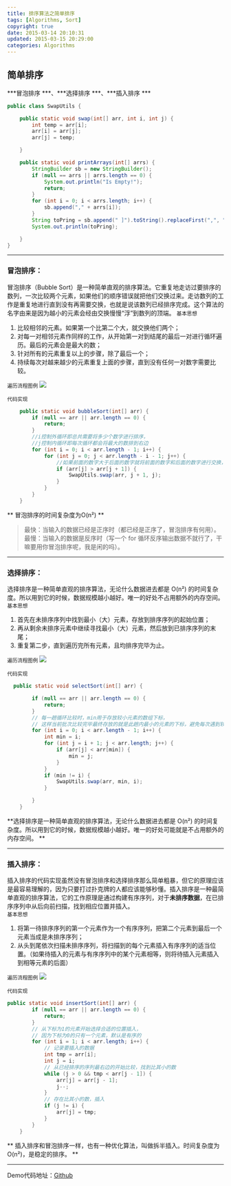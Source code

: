 ```yaml
---
title: 排序算法之简单排序
tags: [Algorithms, Sort]
copyright: true
date: 2015-03-14 20:10:31
updated: 2015-03-15 20:29:00
categories: Algorithms
---
```


## 简单排序
***冒泡排序 ***、***选择排序 ***、***插入排序 ***
```java  公共代码部分
public class SwapUtils {

    public static void swap(int[] arr, int i, int j) {
        int temp = arr[i];
        arr[i] = arr[j];
        arr[j] = temp;

    }

    public static void printArrays(int[] arrs) {
        StringBuilder sb = new StringBuilder();
        if (null == arrs || arrs.length == 0) {
            System.out.println("Is Empty!");
            return;
        }
        for (int i = 0; i < arrs.length; i++) {
            sb.append("," + arrs[i]);
        }
        String toPring = sb.append(" ]").toString().replaceFirst(",", "");
        System.out.println(toPring);

    }
}
```
<!-- more -->

---------------------
### 冒泡排序：
冒泡排序（Bubble Sort）是一种简单直观的排序算法。它重复地走访过要排序的数列，一次比较两个元素，如果他们的顺序错误就把他们交换过来。走访数列的工作是重复地进行直到没有再需要交换，也就是说该数列已经排序完成。这个算法的名字由来是因为越小的元素会经由交换慢慢“浮”到数列的顶端。
`基本思想`
1. 比较相邻的元素。如果第一个比第二个大，就交换他们两个；
2. 对每一对相邻元素作同样的工作，从开始第一对到结尾的最后一对进行循环遍历。最后的元素会是最大的数；
3. 针对所有的元素重复以上的步骤，除了最后一个；
4. 持续每次对越来越少的元素重复上面的步骤，直到没有任何一对数字需要比较。

`遍历流程图例`
![](http://p5vswdxl9.bkt.clouddn.com/bubbleSort.gif)

`代码实现`
``` java
    public static void bubbleSort(int[] arr) {
        if (null == arr || arr.length == 0) {
            return;
        }
        //i控制外循环即总共需要将多少个数字进行排序，
        //j控制内循环即每次循环都会将最大的数排到右边
        for (int i = 0; i < arr.length - 1; i++) {
            for (int j = 0; j < arr.length - i - 1; j++) {
                //如果前面的数字大于后面的数字就将前面的数字和后面的数字进行交换，直接最大的数字被排到最右侧
                if (arr[j] > arr[j + 1]) {
                    SwapUtils.swap(arr, j + 1, j);
                }
            }
        }
    }
   ```
   
 ** 冒泡排序的时间复杂度为O(n²) **
> 最快：当输入的数据已经是正序时（都已经是正序了，冒泡排序有何用）。
> 最慢：当输入的数据是反序时（写一个 for 循环反序输出数据不就行了，干嘛要用你冒泡排序呢，我是闲的吗）。
 
--------------

### 选择排序：
选择排序是一种简单直观的排序算法，无论什么数据进去都是 O(n²) 的时间复杂度。所以用到它的时候，数据规模越小越好。唯一的好处不占用额外的内存空间。
`基本思想`
1. 首先在未排序序列中找到最小（大）元素，存放到排序序列的起始位置；
2. 再从剩余未排序元素中继续寻找最小（大）元素，然后放到已排序序列的末尾；
3. 重复第二步，直到遍历完所有元素，且均排序完毕为止。

`遍历流程图例`
![](http://p5vswdxl9.bkt.clouddn.com/selectionSort.gif)

`代码实现`
```java
  public static void selectSort(int[] arr) {

        if (null == arr || arr.length == 0) {
            return;
        }
        // 每一趟循环比较时，min用于存放较小元素的数组下标，
        // 这样当前批次比较完毕最终存放的就是此趟内最小的元素的下标，避免每次遇到较小元素都要进行交换。
        for (int i = 0; i < arr.length - 1; i++) {
            int min = i;
            for (int j = i + 1; j < arr.length; j++) {
                if (arr[j] < arr[min]) {
                    min = j;
                }
            }
            if (min != i) {
                SwapUtils.swap(arr, min, i);
            }

        }
    }

```

**选择排序是一种简单直观的排序算法，无论什么数据进去都是 O(n²) 的时间复杂度。所以用到它的时候，数据规模越小越好。唯一的好处可能就是不占用额外的内存空间。 **

--------------

### 插入排序：
插入排序的代码实现虽然没有冒泡排序和选择排序那么简单粗暴，但它的原理应该是最容易理解的，因为只要打过扑克牌的人都应该能够秒懂。插入排序是一种最简单直观的排序算法，它的工作原理是通过构建有序序列，对于**未排序数据**，在已排序序列中从后向前扫描，找到相应位置并插入。     
`基本思想`
1. 将第一待排序序列的第一个元素作为一个有序序列，把第二个元素到最后一个元素当成是未排序序列；
2. 从头到尾依次扫描未排序序列，将扫描到的每个元素插入有序序列的适当位置。（如果待插入的元素与有序序列中的某个元素相等，则将待插入元素插入到相等元素的后面）

`遍历流程图例`
![](http://p5vswdxl9.bkt.clouddn.com/insertionSort.gif)

`代码实现`
```java
public static void insertSort(int[] arr) {
        if (null == arr || arr.length == 0) {
            return;
        }
        // 从下标为1的元素开始选择合适的位置插入，
        // 因为下标为0的只有一个元素，默认是有序的
        for (int i = 1; i < arr.length; i++) {
            // 记录要插入的数据
            int tmp = arr[i];
            int j = i;
            // 从已经排序的序列最右边的开始比较，找到比其小的数
            while (j > 0 && tmp < arr[j - 1]) {
                arr[j] = arr[j - 1];
                j--;
            }
            // 存在比其小的数，插入
            if (j != i) {
                arr[j] = tmp;
            }
        }
    }
```
** 插入排序和冒泡排序一样，也有一种优化算法，叫做拆半插入。时间复杂度为O(n²)，是稳定的排序。 **

-------

Demo代码地址：[Github](git@github.com:edgeowner/JavaCoreDemo.git)

